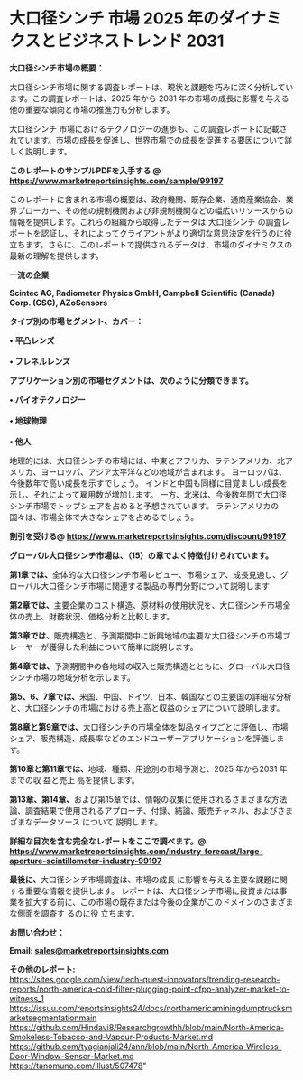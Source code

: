# 大口径シンチ 市場 2025 年のダイナミクスとビジネストレンド 2031

<strong><b>大口径シンチ市場の概要：</b></strong>

大口径シンチ市場に関する調査レポートは、現状と課題を巧みに深く分析しています。この調査レポートは、2025 年から 2031 年の市場の成長に影響を与える他の重要な傾向と市場の推進力も分析します。

大口径シンチ 市場におけるテクノロジーの進歩も、この調査レポートに記載されています。市場の成長を促進し、世界市場での成長を促進する要因について詳しく説明します。

<strong>このレポートのサンプルPDFを入手する @ <a href=https://www.marketreportsinsights.com/sample/99197>https://www.marketreportsinsights.com/sample/99197</a></strong>

このレポートに含まれる市場の概要は、政府機関、既存企業、通商産業協会、業界ブローカー、その他の規制機関および非規制機関などの幅広いリソースからの情報を提供します。これらの組織から取得したデータは 大口径シンチ の調査レポートを認証し、それによってクライアントがより適切な意思決定を行うのに役立ちます。さらに、このレポートで提供されるデータは、市場のダイナミクスの最新の理解を提供します。

<strong>一流の企業</strong>

<strong><b>Scintec AG, Radiometer Physics GmbH, Campbell Scientific (Canada) Corp. (CSC), AZoSensors</b></strong>

<strong><b>タイプ別の市場セグメント、カバー：</b></strong>

<strong>• 平凸レンズ<br><br>• フレネルレンズ</strong>

<strong><b>アプリケーション別の市場セグメントは、次のように分類できます。</b></strong>

<strong>• バイオテクノロジー<br><br>• 地球物理<br><br>• 他人</strong>

 地理的には、大口径シンチの市場には、中東とアフリカ、ラテンアメリカ、北アメリカ、ヨーロッパ、アジア太平洋などの地域が含まれます。 ヨーロッパは、今後数年で高い成長を示すでしょう。 インドと中国も同様に目覚ましい成長を示し、それによって雇用数が増加します。 一方、北米は、今後数年間で大口径シンチ市場でトップシェアを占めると予想されています。 ラテンアメリカの国々は、市場全体で大きなシェアを占めるでしょう。

<strong>割引を受ける@ <a href=https://www.marketreportsinsights.com/discount/99197>https://www.marketreportsinsights.com/discount/99197</a></strong>

<strong><b>グローバル大口径シンチ市場は、（15）の章でよく特徴付けられています。</b></strong>

<strong><b>第</b></strong><strong><b>1章では、</b></strong>全体的な大口径シンチ市場レビュー、市場シェア、成長見通し、グローバル大口径シンチ市場に関連する製品の専門分野について説明します

<strong><b>第2章では、</b></strong>主要企業のコスト構造、原材料の使用状況を、大口径シンチ市場全体の売上、財務状況、価格分析と比較します。

<strong><b>第3章では、</b></strong>販売構造と、予測期間中に新興地域の主要な大口径シンチの市場プレーヤーが獲得した利益について簡単に説明します。

<strong><b>第4章では、</b></strong>予測期間中の各地域の収入と販売構造とともに、グローバル大口径シンチ市場の地域分析を示します。

<strong><b>第5、6、7章では、</b></strong>米国、中国、ドイツ、日本、韓国などの主要国の詳細な分析と、大口径シンチの市場における売上高と収益のシェアについて説明します。

<strong><b>第8章と第9章では、</b></strong>大口径シンチの市場全体を製品タイプごとに評価し、市場シェア、販売構造、成長率などのエンドユーザーアプリケーションを評価します。

<strong><b>第10章と第11章では、</b></strong>地域、種類、用途別の市場予測と、2025 年から2031 年までの収 益と売上 高を提供します。

<strong><b>第13章、第14章、</b></strong>および第15章では、情報の収集に使用されるさまざまな方法論、調査結果で使用されるアプローチ、付録、結論、販売チャネル、およびさまざまなデータソース について 説明します。

<strong>詳細な目次を含む完全なレポートをここで調べます。@ <a href=https://www.marketreportsinsights.com/industry-forecast/large-aperture-scintillometer-industry-99197>https://www.marketreportsinsights.com/industry-forecast/large-aperture-scintillometer-industry-99197</a></strong>

<strong><b>最後に、</b></strong>大口径シンチ市場調査は、市場の成長 に影響を</a>与える主要な課題に関する重要な情報を提供します。 レポートは、大口径シンチ市場に投資または事業を拡大する前に、この市場の既存または今後の企業がこのドメインのさまざまな側面を調査す るのに役 立ちます。

<strong><b>お問い合わせ：</b></strong>

<strong>Email: </strong><a href=mailto:sales@marketreportsinsights.com><strong>sales@marketreportsinsights.com</strong></a>

<strong>その他のレポート:</strong>
<br>
<a href=https://sites.google.com/view/tech-quest-innovators/trending-research-reports/north-america-cold-filter-plugging-point-cfpp-analyzer-market-to-witness_1>https://sites.google.com/view/tech-quest-innovators/trending-research-reports/north-america-cold-filter-plugging-point-cfpp-analyzer-market-to-witness_1</a>
<br>
<a href=https://issuu.com/reportsinsights24/docs/northamericaminingdumptrucksmarketsegmentationmain>https://issuu.com/reportsinsights24/docs/northamericaminingdumptrucksmarketsegmentationmain</a>
<br>
<a href=https://github.com/Hindavi8/Researchgrowthh/blob/main/North-America-Smokeless-Tobacco-and-Vapour-Products-Market.md>https://github.com/Hindavi8/Researchgrowthh/blob/main/North-America-Smokeless-Tobacco-and-Vapour-Products-Market.md</a>
<br>
<a href=https://github.com/tyagianjali24/ann/blob/main/North-America-Wireless-Door-Window-Sensor-Market.md>https://github.com/tyagianjali24/ann/blob/main/North-America-Wireless-Door-Window-Sensor-Market.md</a>
<br>
<a href=https://tanomuno.com/illust/507478>https://tanomuno.com/illust/507478</a>"
